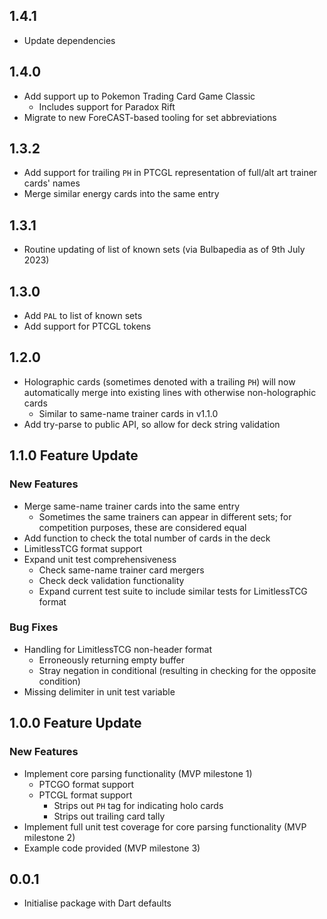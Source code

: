 ## 1.4.1

- Update dependencies

## 1.4.0

- Add support up to Pokemon Trading Card Game Classic
    - Includes support for Paradox Rift
- Migrate to new ForeCAST-based tooling for set abbreviations

## 1.3.2

- Add support for trailing `PH` in PTCGL representation of full/alt art trainer cards' names
- Merge similar energy cards into the same entry

## 1.3.1

- Routine updating of list of known sets (via Bulbapedia as of 9th July 2023)

## 1.3.0

- Add `PAL` to list of known sets
- Add support for PTCGL tokens

## 1.2.0

- Holographic cards (sometimes denoted with a trailing `PH`) will now automatically merge into existing lines with
  otherwise non-holographic cards
    - Similar to same-name trainer cards in v1.1.0
- Add try-parse to public API, so allow for deck string validation

## 1.1.0 Feature Update

### New Features

- Merge same-name trainer cards into the same entry
    - Sometimes the same trainers can appear in different sets; for competition purposes, these are considered equal
- Add function to check the total number of cards in the deck
- LimitlessTCG format support
- Expand unit test comprehensiveness
    - Check same-name trainer card mergers
    - Check deck validation functionality
    - Expand current test suite to include similar tests for LimitlessTCG format

### Bug Fixes

- Handling for LimitlessTCG non-header format
    - Erroneously returning empty buffer
    - Stray negation in conditional (resulting in checking for the opposite condition)
- Missing delimiter in unit test variable

## 1.0.0 Feature Update

### New Features

- Implement core parsing functionality (MVP milestone 1)
    - PTCGO format support
    - PTCGL format support
        - Strips out `PH` tag for indicating holo cards
        - Strips out trailing card tally
- Implement full unit test coverage for core parsing functionality (MVP milestone 2)
- Example code provided (MVP milestone 3)

## 0.0.1

- Initialise package with Dart defaults
